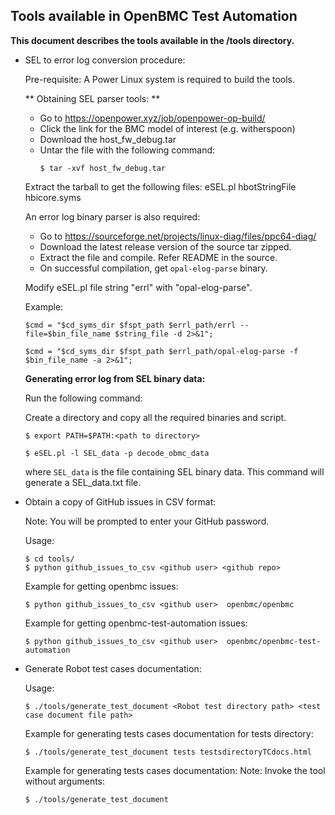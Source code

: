 ## Tools available in OpenBMC Test Automation ##

**This document describes the tools available in the /tools directory.**

* SEL to error log conversion procedure:

    Pre-requisite: A Power Linux system is required to build the tools.

    ** Obtaining SEL parser tools: **
    - Go to https://openpower.xyz/job/openpower-op-build/
    - Click the link for the BMC model of interest (e.g. witherspoon)
    - Download the host_fw_debug.tar
    - Untar the file with the following command:
      ```
      $ tar -xvf host_fw_debug.tar
      ```

    Extract the tarball to get the following files:
    eSEL.pl
    hbotStringFile
    hbicore.syms

    An error log binary parser is also required:
    - Go to https://sourceforge.net/projects/linux-diag/files/ppc64-diag/
    - Download the latest release version of the source tar zipped.
    - Extract the file and compile. Refer README in the source.
    - On successful compilation, get `opal-elog-parse` binary.

    Modify eSEL.pl file string "errl" with "opal-elog-parse".

    Example:
    ```
    $cmd = "$cd_syms_dir $fspt_path $errl_path/errl --file=$bin_file_name $string_file -d 2>&1";
    ```

    ```
    $cmd = "$cd_syms_dir $fspt_path $errl_path/opal-elog-parse -f $bin_file_name -a 2>&1";
    ```

    **Generating error log from SEL binary data:**

    Run the following command:

    Create a directory and copy all the required binaries and script.

    ```
    $ export PATH=$PATH:<path to directory>
    ```

    ```
    $ eSEL.pl -l SEL_data -p decode_obmc_data
    ```
    where `SEL_data` is the file containing SEL binary data.
    This command will generate a SEL_data.txt file.


* Obtain a copy of GitHub issues in CSV format:

    Note: You will be prompted to enter your GitHub password.

    Usage:
    ```
    $ cd tools/
    $ python github_issues_to_csv <github user> <github repo>
    ```
    Example for getting openbmc issues:
    ```
    $ python github_issues_to_csv <github user>  openbmc/openbmc
    ```
    Example for getting openbmc-test-automation issues:
    ```
    $ python github_issues_to_csv <github user>  openbmc/openbmc-test-automation
    ```

* Generate Robot test cases documentation:

    Usage:
    ```
    $ ./tools/generate_test_document <Robot test directory path> <test case document file path>
    ```

    Example for generating tests cases documentation for tests directory:
    ```
    $ ./tools/generate_test_document tests testsdirectoryTCdocs.html
    ```

    Example for generating tests cases documentation:
    Note: Invoke the tool without arguments:
    ```
    $ ./tools/generate_test_document
    ```
